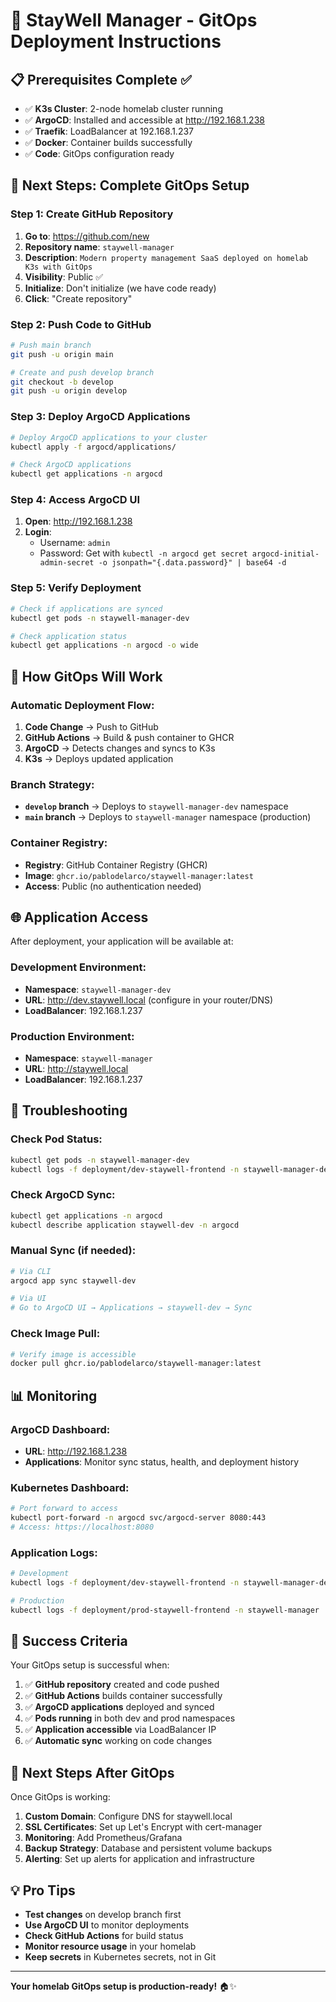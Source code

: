 # 🚀 StayWell Manager - GitOps Deployment Instructions

## 📋 Prerequisites Complete ✅

- ✅ **K3s Cluster**: 2-node homelab cluster running
- ✅ **ArgoCD**: Installed and accessible at http://192.168.1.238
- ✅ **Traefik**: LoadBalancer at 192.168.1.237
- ✅ **Docker**: Container builds successfully
- ✅ **Code**: GitOps configuration ready

## 🎯 Next Steps: Complete GitOps Setup

### Step 1: Create GitHub Repository

1. **Go to**: https://github.com/new
2. **Repository name**: `staywell-manager`
3. **Description**: `Modern property management SaaS deployed on homelab K3s with GitOps`
4. **Visibility**: Public ✅
5. **Initialize**: Don't initialize (we have code ready)
6. **Click**: "Create repository"

### Step 2: Push Code to GitHub

```bash
# Push main branch
git push -u origin main

# Create and push develop branch
git checkout -b develop
git push -u origin develop
```

### Step 3: Deploy ArgoCD Applications

```bash
# Deploy ArgoCD applications to your cluster
kubectl apply -f argocd/applications/

# Check ArgoCD applications
kubectl get applications -n argocd
```

### Step 4: Access ArgoCD UI

1. **Open**: http://192.168.1.238
2. **Login**: 
   - Username: `admin`
   - Password: Get with `kubectl -n argocd get secret argocd-initial-admin-secret -o jsonpath="{.data.password}" | base64 -d`

### Step 5: Verify Deployment

```bash
# Check if applications are synced
kubectl get pods -n staywell-manager-dev

# Check application status
kubectl get applications -n argocd -o wide
```

## 🔄 How GitOps Will Work

### Automatic Deployment Flow:

1. **Code Change** → Push to GitHub
2. **GitHub Actions** → Build & push container to GHCR
3. **ArgoCD** → Detects changes and syncs to K3s
4. **K3s** → Deploys updated application

### Branch Strategy:

- **`develop` branch** → Deploys to `staywell-manager-dev` namespace
- **`main` branch** → Deploys to `staywell-manager` namespace (production)

### Container Registry:

- **Registry**: GitHub Container Registry (GHCR)
- **Image**: `ghcr.io/pablodelarco/staywell-manager:latest`
- **Access**: Public (no authentication needed)

## 🌐 Application Access

After deployment, your application will be available at:

### Development Environment:
- **Namespace**: `staywell-manager-dev`
- **URL**: http://dev.staywell.local (configure in your router/DNS)
- **LoadBalancer**: 192.168.1.237

### Production Environment:
- **Namespace**: `staywell-manager`
- **URL**: http://staywell.local
- **LoadBalancer**: 192.168.1.237

## 🔧 Troubleshooting

### Check Pod Status:
```bash
kubectl get pods -n staywell-manager-dev
kubectl logs -f deployment/dev-staywell-frontend -n staywell-manager-dev
```

### Check ArgoCD Sync:
```bash
kubectl get applications -n argocd
kubectl describe application staywell-dev -n argocd
```

### Manual Sync (if needed):
```bash
# Via CLI
argocd app sync staywell-dev

# Via UI
# Go to ArgoCD UI → Applications → staywell-dev → Sync
```

### Check Image Pull:
```bash
# Verify image is accessible
docker pull ghcr.io/pablodelarco/staywell-manager:latest
```

## 📊 Monitoring

### ArgoCD Dashboard:
- **URL**: http://192.168.1.238
- **Applications**: Monitor sync status, health, and deployment history

### Kubernetes Dashboard:
```bash
# Port forward to access
kubectl port-forward -n argocd svc/argocd-server 8080:443
# Access: https://localhost:8080
```

### Application Logs:
```bash
# Development
kubectl logs -f deployment/dev-staywell-frontend -n staywell-manager-dev

# Production
kubectl logs -f deployment/prod-staywell-frontend -n staywell-manager
```

## 🎉 Success Criteria

Your GitOps setup is successful when:

1. ✅ **GitHub repository** created and code pushed
2. ✅ **GitHub Actions** builds container successfully
3. ✅ **ArgoCD applications** deployed and synced
4. ✅ **Pods running** in both dev and prod namespaces
5. ✅ **Application accessible** via LoadBalancer IP
6. ✅ **Automatic sync** working on code changes

## 🚀 Next Steps After GitOps

Once GitOps is working:

1. **Custom Domain**: Configure DNS for staywell.local
2. **SSL Certificates**: Set up Let's Encrypt with cert-manager
3. **Monitoring**: Add Prometheus/Grafana
4. **Backup Strategy**: Database and persistent volume backups
5. **Alerting**: Set up alerts for application and infrastructure

## 💡 Pro Tips

- **Test changes** on develop branch first
- **Use ArgoCD UI** to monitor deployments
- **Check GitHub Actions** for build status
- **Monitor resource usage** in your homelab
- **Keep secrets** in Kubernetes secrets, not in Git

---

**Your homelab GitOps setup is production-ready!** 🏠✨
